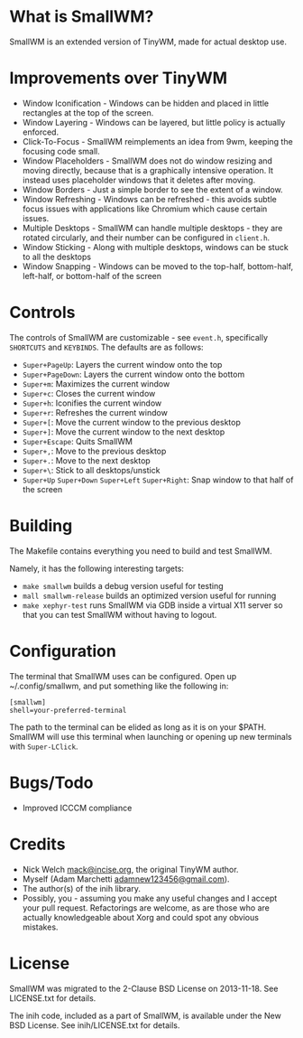 What is SmallWM?
================
SmallWM is an extended version of TinyWM, made for actual desktop use.

Improvements over TinyWM
========================
- Window Iconification - Windows can be hidden and placed in little rectangles at the top of the screen.
- Window Layering - Windows can be layered, but little policy is actually enforced.
- Click-To-Focus - SmallWM reimplements an idea from 9wm, keeping the focusing code small.
- Window Placeholders - SmallWM does not do window resizing and moving directly, because that is a graphically intensive operation. It instead uses placeholder windows that it deletes after moving.
- Window Borders - Just a simple border to see the extent of a window.
- Window Refreshing - Windows can be refreshed - this avoids subtle focus issues with applications like Chromium which cause certain issues.
- Multiple Desktops - SmallWM can handle multiple desktops - they are rotated circularly, and their number can be configured in `client.h`.
- Window Sticking - Along with multiple desktops, windows can be stuck to all the desktops
- Window Snapping - Windows can be moved to the top-half, bottom-half, left-half, or bottom-half of the screen

Controls
========
The controls of SmallWM are customizable - see `event.h`, specifically `SHORTCUTS` and `KEYBINDS`. The defaults are as follows:
- `Super+PageUp`: Layers the current window onto the top
- `Super+PageDown`: Layers the current window onto the bottom
- `Super+m`: Maximizes the current window
- `Super+c`: Closes the current window
- `Super+h`: Iconifies the current window
- `Super+r`: Refreshes the current window
- `Super+[`: Move the current window to the previous desktop
- `Super+]`: Move the current window to the next desktop
- `Super+Escape`: Quits SmallWM
- `Super+,`: Move to the previous desktop
- `Super+.`: Move to the next desktop
- `Super+\`: Stick to all desktops/unstick
- `Super+Up` `Super+Down` `Super+Left` `Super+Right`: Snap window to that half of the screen

Building
========
The Makefile contains everything you need to build and test SmallWM.

Namely, it has the following interesting targets:
- `make smallwm` builds a debug version useful for testing
- `mall smallwm-release` builds an optimized version useful for running
- `make xephyr-test` runs SmallWM via GDB inside a virtual X11 server so that you can test SmallWM without having to logout.

Configuration
=============
The terminal that SmallWM uses can be configured. Open up ~/.config/smallwm, and put something like the following in:

    [smallwm]
    shell=your-preferred-terminal

The path to the terminal can be elided as long as it is on your $PATH. SmallWM will use this terminal when launching or
opening up new terminals with `Super-LClick`.

Bugs/Todo
=========
- Improved ICCCM compliance

Credits
=======
- Nick Welch <mack@incise.org>, the original TinyWM author.
- Myself (Adam Marchetti <adamnew123456@gmail.com>).
- The author(s) of the inih library.
- Possibly, you - assuming you make any useful changes and I accept your pull request. Refactorings are welcome, as are those who are actually knowledgeable about Xorg and could spot any obvious mistakes.

License
=======
SmallWM was migrated to the 2-Clause BSD License on 2013-11-18. See LICENSE.txt for details.

The inih code, included as a part of SmallWM, is available under the New BSD License. See inih/LICENSE.txt for details.
